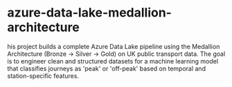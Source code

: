# azure-data-lake-medallion-architecture
his project builds a complete Azure Data Lake pipeline using the Medallion Architecture (Bronze → Silver → Gold) on UK public transport data. The goal is to engineer clean and structured datasets for a machine learning model that classifies journeys as 'peak' or 'off-peak' based on temporal and station-specific features.
